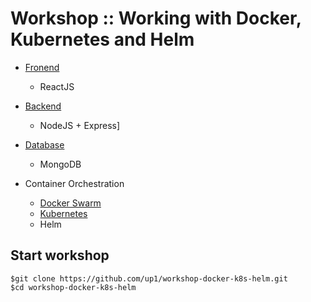 # Workshop :: Working with Docker, Kubernetes and Helm
* [Fronend](https://github.com/up1/workshop-docker-k8s-helm/tree/main/frontend)
  * ReactJS
* [Backend](https://github.com/up1/workshop-docker-k8s-helm/tree/main/backend)
  * NodeJS + Express]
* [Database](https://github.com/up1/workshop-docker-k8s-helm/tree/main/database)
  * MongoDB
  
* Container Orchestration
  * [Docker Swarm](https://github.com/up1/workshop-docker-k8s-helm/wiki/Docker-Swarm)
  * [Kubernetes](https://github.com/up1/workshop-docker-k8s-helm/tree/main/k8s)
  * Helm

## Start workshop
```
$git clone https://github.com/up1/workshop-docker-k8s-helm.git
$cd workshop-docker-k8s-helm
```

